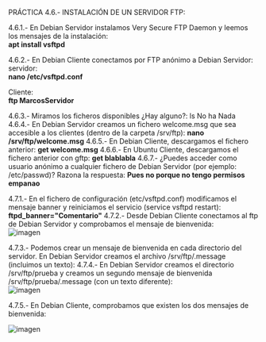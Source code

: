 PRÁCTICA 4.6.- INSTALACIÓN DE UN SERVIDOR FTP:	

4.6.1.- En Debian Servidor instalamos Very Secure FTP Daemon y leemos los mensajes de la
instalación:	
**apt install vsftpd** 

4.6.2.- En Debian Cliente conectamos por FTP anónimo a Debian Servidor:	 
servidor:  
**nano /etc/vsftpd.conf**  

Cliente:  
**ftp MarcosServidor**  

4.6.3.- Miramos los ficheros disponibles ¿Hay alguno?:	ls No ha Nada
4.6.4.- En Debian Servidor creamos un fichero welcome.msg que sea accesible a los clientes
(dentro de la carpeta /srv/ftp):	**nano /srv/ftp/welcome.msg**
4.6.5.- En Debian Cliente, descargamos el fichero anterior:	**get welcome.msg**
4.6.6.- En Ubuntu Cliente, descargamos el fichero anterior con gftp:	**get blablabla**
4.6.7.- ¿Puedes acceder como usuario anónimo a cualquier fichero de Debian
Servidor (por ejemplo: /etc/passwd)? Razona la respuesta:	**Pues no porque no tengo permisos empanao**



4.7.1.- En el fichero de configuración (etc/vsftpd.conf) modificamos el mensaje banner y
reiniciamos el servicio (service vsftpd restart): **ftpd_banner="Comentario"**
4.7.2.- Desde Debian Cliente conectamos al ftp de Debian Servidor y comprobamos el
mensaje de bienvenida:  
![imagen](https://github.com/user-attachments/assets/e38fa0ea-21f2-4d21-94b0-0386fe0e834d)

4.7.3.- Podemos crear un mensaje de bienvenida en cada directorio del servidor. En Debian
Servidor creamos el archivo /srv/ftp/.message (incluimos un texto): 
4.7.4.- En Debian Servidor creamos el directorio /srv/ftp/prueba y creamos un segundo
mensaje de bienvenida /srv/ftp/prueba/.message (con un texto diferente):   
![imagen](https://github.com/user-attachments/assets/077a8873-4d7f-42ed-a3d7-48a652e5a72b)


4.7.5.- En Debian Cliente, comprobamos que existen los dos mensajes de bienvenida: 

![imagen](https://github.com/user-attachments/assets/0c410c97-2697-48ed-923f-dfffe6e2c3e6)


